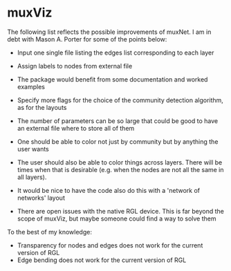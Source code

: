 muxViz
======

The following list reflects the possible improvements of muxNet. I am in debt with Mason A. Porter for some of the points below:

- Input one single file listing the edges list corresponding to each layer

- Assign labels to nodes from external file

- The package would benefit from some documentation and worked examples

- Specify more flags for the choice of the community detection algorithm, as for the layouts

- The number of parameters can be so large that could be good to have an external file where to store all of them

- One should be able to color not just by community but by anything the user wants

- The user should also be able to color things across layers. There will be times when that is desirable (e.g. when the nodes are not all the same in all layers).

- It would be nice to have the code also do this with a 'network of networks' layout

- There are open issues with the native RGL device. This is far beyond the scope of muxViz, but maybe someone could find a way to solve them


To the best of my knowledge:

- Transparency for nodes and edges does not work for the current version of RGL 
- Edge bending does not work for the current version of RGL